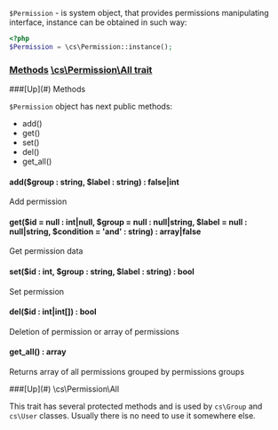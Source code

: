 `$Permission` - is system object, that provides permissions manipulating interface, instance can be obtained in such way:
```php
<?php
$Permission = \cs\Permission::instance();
```

### [Methods](#methods) [\cs\Permission\All trait](#all-trait)

<a name="methods" />
###[Up](#) Methods

`$Permission` object has next public methods:
* add()
* get()
* set()
* del()
* get_all()

#### add($group : string, $label : string) : false|int
Add permission

#### get($id = null : int|null, $group = null : null|string, $label = null : null|string, $condition = 'and' : string) : array|false
Get permission data

#### set($id : int, $group : string, $label : string) : bool
Set permission

#### del($id : int|int[]) : bool
Deletion of permission or array of permissions

#### get_all() : array
Returns array of all permissions grouped by permissions groups

<a name="all-trait" />
###[Up](#) \cs\Permission\All

This trait has several protected methods and is used by `cs\Group` and `cs\User` classes. Usually there is no need to use it somewhere else.
